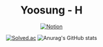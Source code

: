  <div align="center"> 
 
 # Yoosung - H

  
 
 [![Notion](https://img.shields.io/badge/Notion-%23000000.svg?style=for-the-badge&logo=notion&logoColor=white)](https://hyss.notion.site/ad5e63e6f19b42979cfd720c304acbee?v=3d131c1826c741ed8930b6329cd3880a)
 


  [![Solved.ac](http://mazassumnida.wtf/api/generate_badge?boj=hys8623)](https://solved.ac/hys8623)
![Anurag's GitHub stats](https://github-readme-stats.vercel.app/api?username=Hongyoosung&show_icons=true&theme=dark)


</div>

